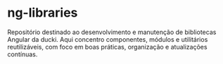 # ng-libraries
Repositório destinado ao desenvolvimento e manutenção de bibliotecas Angular da ducki. Aqui concentro componentes, módulos e utilitários reutilizáveis, com foco em boas práticas, organização e atualizações contínuas.
